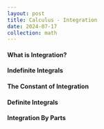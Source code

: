```yaml
---
layout: post
title: Calculus - Integration
date: 2024-07-17
collection: math
---
```

#### What is Integration?

#### Indefinite Integrals

#### The Constant of Integration

#### Definite Integrals

#### Integration By Parts